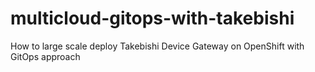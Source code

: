 # multicloud-gitops-with-takebishi
How to large scale deploy Takebishi Device Gateway on OpenShift with GitOps approach 
